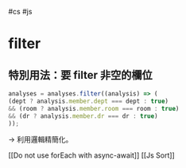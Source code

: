 #cs #js

# filter
## 特別用法：要 filter 非空的欄位
```js
analyses = analyses.filter((analysis) => (
(dept ? analysis.member.dept === dept : true)
&& (room ? analysis.member.room === room : true)
&& (dr ? analysis.member.dr === dr : true)
));
```
-> 利用邏輯精簡化。

[[Do not use forEach with async-await]]
[[Js Sort]]